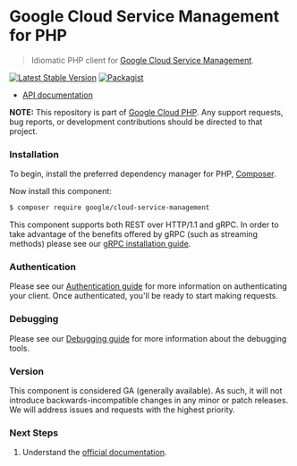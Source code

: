 # Google Cloud Service Management for PHP

> Idiomatic PHP client for [Google Cloud Service Management](https://cloud.google.com/service-management).

[![Latest Stable Version](https://poser.pugx.org/google/cloud-service-management/v/stable)](https://packagist.org/packages/google/cloud-service-management) [![Packagist](https://img.shields.io/packagist/dm/google/cloud-service-management.svg)](https://packagist.org/packages/google/cloud-service-management)

* [API documentation](https://cloud.google.com/php/docs/reference/cloud-service-management/latest)

**NOTE:** This repository is part of [Google Cloud PHP](https://github.com/googleapis/google-cloud-php). Any
support requests, bug reports, or development contributions should be directed to
that project.

### Installation

To begin, install the preferred dependency manager for PHP, [Composer](https://getcomposer.org/).

Now install this component:

```sh
$ composer require google/cloud-service-management
```

This component supports both REST over HTTP/1.1 and gRPC. In order to take advantage of the benefits offered by gRPC (such as streaming methods)
please see our [gRPC installation guide](https://cloud.google.com/php/grpc).

### Authentication

Please see our [Authentication guide](https://github.com/googleapis/google-cloud-php/blob/main/AUTHENTICATION.md) for more information
on authenticating your client. Once authenticated, you'll be ready to start making requests.

### Debugging

Please see our [Debugging guide](https://github.com/googleapis/google-cloud-php/blob/main/DEBUG.md)
for more information about the debugging tools.

### Version

This component is considered GA (generally available). As such, it will not introduce backwards-incompatible changes in
any minor or patch releases. We will address issues and requests with the highest priority.

### Next Steps

1. Understand the [official documentation](https://cloud.google.com/service-management/docs).
